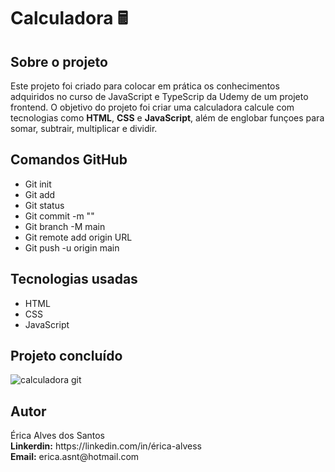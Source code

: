 # Calculadora 🖩

## Sobre o projeto 
<p> Este projeto foi criado para colocar em prática os conhecimentos adquiridos no curso de JavaScript e TypeScrip da Udemy de um projeto frontend. O objetivo do projeto foi criar uma calculadora calcule com tecnologias como <strong>HTML</strong>, <strong>CSS</strong> e <strong>JavaScript</strong>, além de englobar funçoes para somar, subtrair, multiplicar e dividir.</p>

## Comandos GitHub

- Git init
- Git add
- Git status
- Git commit -m ""
- Git branch -M main
- Git remote add origin URL
- Git push -u origin main

## Tecnologias usadas

- HTML
- CSS
- JavaScript

## Projeto concluído
![calculadora git](https://user-images.githubusercontent.com/83983750/150658829-70019a68-1b7a-49d6-87b4-c124e2c93b24.png)

## Autor
<p>
   Érica Alves dos Santos <br>
   <strong>Linkerdin:</strong> https://linkedin.com/in/érica-alvess <br>
   <strong>Email:</strong> erica.asnt@hotmail.com
</p>


